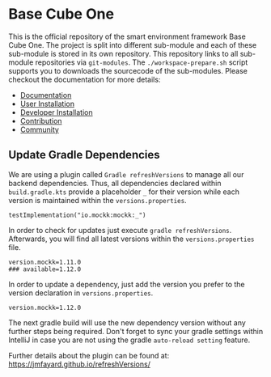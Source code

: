# Base Cube One

This is the official repository of the smart environment framework Base Cube One.
The project is split into different sub-module and each of these sub-module is stored in its own repository. This repository links to all sub-module repositories via ```git-modules```. The ```./workspace-prepare.sh``` script supports you to downloads the sourcecode of the sub-modules. Please checkout the documentation for more details:

* [Documentation](https://basecubeone.org)  
* [User Installation](https://basecubeone.org/user/installation.html)  
* [Developer Installation](https://basecubeone.org/developer/)  
* [Contribution](https://basecubeone.org/developer/contribution.html)  
* [Community](https://openbase.org)

## Update Gradle Dependencies

We are using a plugin called `Gradle refreshVersions` to manage all our backend dependencies. Thus, all dependencies
declared within `build.gradle.kts` provide a placeholder `_` for their version while each version is maintained within
the `versions.properties`.

```
testImplementation("io.mockk:mockk:_")
```

In order to check for updates just execute `gradle refreshVersions`. Afterwards, you will find all latest versions
within the `versions.properties` file.

```
version.mockk=1.11.0
### available=1.12.0
```

In order to update a dependency, just add the version you prefer to the version declaration in `versions.properties`.

```
version.mockk=1.12.0
```

The next gradle build will use the new dependency version without any further steps being required. Don't forget to sync
your gradle settings within IntelliJ in case you are not using the gradle `auto-reload setting` feature.

Further details about the plugin can be found at: https://jmfayard.github.io/refreshVersions/
